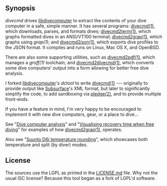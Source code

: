 ## Synopsis

*divecmd* drives [libdivecomputer](http://www.libdivecomputer.org) to
extract the contents of your dive computer in a safe, simple manner.  It
has several programs: 
[divecmd(1)](https://kristaps.bsd.lv/divecmd/divecmd.1.html), which
downloads, parses, and formats dives;
[divecmd2term(1)](https://kristaps.bsd.lv/divecmd/divecmd2term.1.html),
which graphs formatted dives in an ANSI/VT100 terminal;
[divecmd2grap(1)](https://kristaps.bsd.lv/divecmd/divecmd2grap.1.html),
which graphs using *grap(1)*; and 
[divecmd2json(1)](https://kristaps.bsd.lv/divecmd/divecmd2json.1.html),
which exports dive profiles to the JSON format.
It compiles and runs on Linux, Mac OS X, and OpenBSD.

There are also some supporting utilities, such as
[divecmd2pdf(1)](https://kristaps.bsd.lv/divecmd/divecmd2pdf.1.html),
which manages a *groff(1)* toolchain; and
[divecmd2divecmd(1)](https://kristaps.bsd.lv/divecmd/divecmd2divecmd.1.html),
which converts some dive computers' output into a form allowing for
better free dive analysis.

I forked [libdivecomputer](http://www.libdivecomputer.org)'s *dctool* to
write [divecmd(1)](https://kristaps.bsd.lv/divecmd/divecmd.1.html) ---
originally to provide output like
[Subsurface](https://subsurface-divelog.org/)'s XML format, but later to
significantly simplify the code, to add sandboxing via
[pledge(2)](http://man.openbsd.org/pledge.2), and to provide multiple
front-ends.

If you have a feature in mind, I'm very happy to be encouraged to
implement it with new dive computers, gear, or a place to dive...

See "[Dive computer
analysis](https://divelog.blue/cgi-bin/dblg/public.html?entryid=68)" and "[Visualising
recovery time when free
diving](https://divelog.blue/cgi-bin/dblg/public.html?entryid=69)" for examples of how
[divecmd2grap(1)](https://kristaps.bsd.lv/divecmd/divecmd2grap.1.html),
operates.

Also see "[Suunto D6i temperature
rounding](https://divelog.blue/cgi-bin/dblg/public.html?entryid=77)",
which showcases both temperature and split (by diver) modes.

## License

The sources use the LGPL as printed in the [LICENSE.md](LICENSE.md)
file.
Why not the usual ISC license?
Because this tool began as a fork of LGPL'd software.
